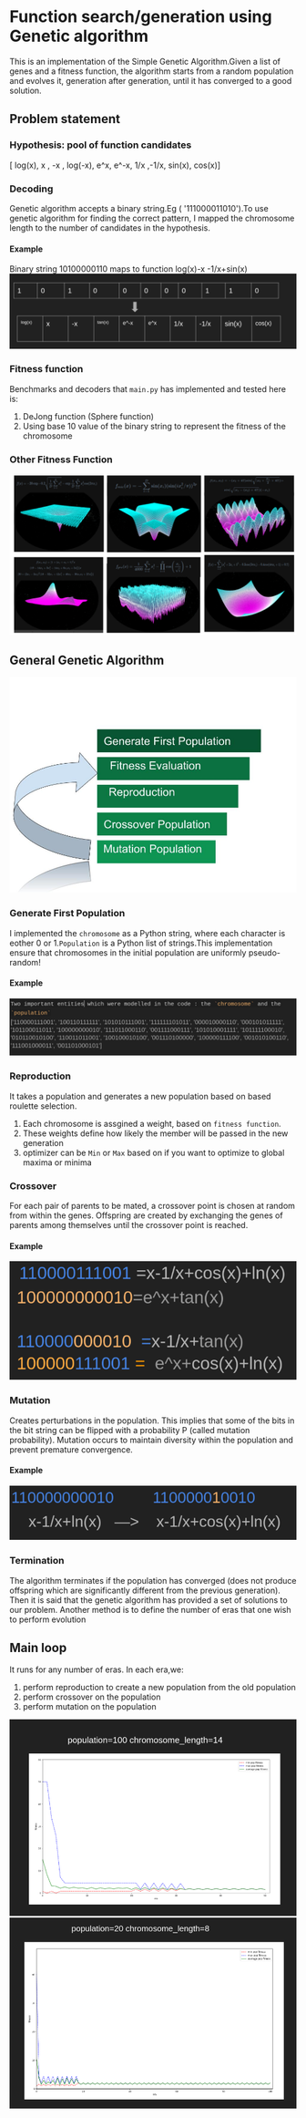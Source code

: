 #  Function search/generation using Genetic algorithm 
This is an implementation of the Simple Genetic Algorithm.Given a list of genes and a fitness function, the algorithm starts from a random population and evolves it, generation after generation, until it has converged to a good solution.


## Problem statement 
### Hypothesis: pool of function candidates
[ log(x), x , -x , log(-x), e^x, e^-x, 1/x ,-1/x, sin(x), cos(x)]

### Decoding
Genetic algorithm accepts a binary string.Eg ( '111000011010').To use genetic algorithm for finding the correct pattern, I mapped the chromosome length to the number of candidates in the hypothesis.
#### Example
Binary string 10100000110 maps to function log(x)-x -1/x+sin(x)
![decode](https://github.com/ashleetiw/genetic-algorithm-for-automatic-search-tuning/blob/main/decode.png)


### Fitness function 
Benchmarks and decoders that `main.py` has implemented and tested here is:
1. DeJong function (Sphere function)
2. Using base 10 value of the binary string to represent the fitness of the chromosome

### Other Fitness Function 
![obje](https://github.com/ashleetiw/genetic-algorithm-for-automatic-search-tuning/blob/main/objective.png)


## General Genetic Algorithm 
![main](https://github.com/ashleetiw/genetic-algorithm-for-automatic-search-tuning/blob/main/Untitled%20drawing.jpg)

### Generate First Population
I implemented the `chromosome` as a Python string, where each character is eother 0 or 1.`Population` is a Python list of strings.This implementation ensure that chromosomes in the initial population are uniformly pseudo-random!
#### Example
![pop](https://github.com/ashleetiw/genetic-algorithm-for-automatic-search-tuning/blob/main/first_pop.png)

### Reproduction
It takes a population and generates a new population based on based roulette selection.
1. Each chromosome is assgined a weight, based on `fitness function`.
2. These weights define how likely the member will be passed in the new generation
3. optimizer can be `Min` or `Max` based on if you want to optimize to global maxima or minima

### Crossover
For each pair of parents to be mated, a crossover point is chosen at random from within the genes.
Offspring are created by exchanging the genes of parents among themselves until the crossover point is reached.
#### Example
![cross](https://github.com/ashleetiw/genetic-algorithm-for-automatic-search-tuning/blob/main/crossover.png)

### Mutation
Creates perturbations in the population. This implies that some of the bits in the bit string can be flipped with a probability P (called mutation probability). Mutation occurs to maintain diversity within the population and prevent premature convergence.
#### Example
![mut](https://github.com/ashleetiw/genetic-algorithm-for-automatic-search-tuning/blob/main/mutation.png)


### Termination
The algorithm terminates if the population has converged (does not produce offspring which are significantly different from the previous generation). Then it is said that the genetic algorithm has provided a set of solutions to our problem.
Another method is to define the number of eras that one wish to perform evolution


## Main loop
It runs  for any number of eras. In each era,we:
1. perform reproduction to create a new population from the old population 
2. perform crossover on the population
3. perform mutation on the population 


![p1](https://github.com/ashleetiw/genetic-algorithm-for-automatic-search-tuning/blob/main/gaplot.png)
![p2](https://github.com/ashleetiw/genetic-algorithm-for-automatic-search-tuning/blob/main/gaplot2.png)



